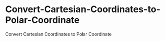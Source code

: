 # Convert-Cartesian-Coordinates-to-Polar-Coordinate
Convert Cartesian Coordinates to Polar Coordinate
